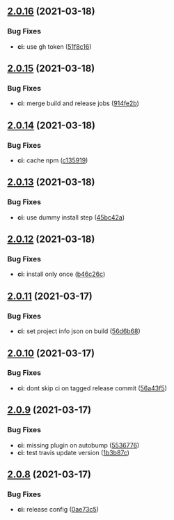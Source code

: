 ## [2.0.16](https://github.com/super-reality/super-reality-client/compare/v2.0.15...v2.0.16) (2021-03-18)


### Bug Fixes

* **ci:** use gh token ([51f8c16](https://github.com/super-reality/super-reality-client/commit/51f8c168b378bc3fc6a5ddd4b0e377ebb7c35bdf))

## [2.0.15](https://github.com/super-reality/super-reality-client/compare/v2.0.14...v2.0.15) (2021-03-18)


### Bug Fixes

* **ci:** merge build and release jobs ([914fe2b](https://github.com/super-reality/super-reality-client/commit/914fe2be71c5c84f25d203b7a1321a85169a11d5))

## [2.0.14](https://github.com/super-reality/super-reality-client/compare/v2.0.13...v2.0.14) (2021-03-18)


### Bug Fixes

* **ci:** cache npm ([c135919](https://github.com/super-reality/super-reality-client/commit/c1359199025075e747de5efd4845461d843e0c33))

## [2.0.13](https://github.com/super-reality/super-reality-client/compare/v2.0.12...v2.0.13) (2021-03-18)


### Bug Fixes

* **ci:** use dummy install step ([45bc42a](https://github.com/super-reality/super-reality-client/commit/45bc42a38097537816ab8f290f236029423055b5))

## [2.0.12](https://github.com/super-reality/super-reality-client/compare/v2.0.11...v2.0.12) (2021-03-18)


### Bug Fixes

* **ci:** install only once ([b46c26c](https://github.com/super-reality/super-reality-client/commit/b46c26c6fa279b270bdc18a1300a56dfd5e1e325))

## [2.0.11](https://github.com/super-reality/super-reality-client/compare/v2.0.10...v2.0.11) (2021-03-17)


### Bug Fixes

* **ci:** set project info json on build ([56d6b68](https://github.com/super-reality/super-reality-client/commit/56d6b6884e545767511aef5d8542d58d143cd320))

## [2.0.10](https://github.com/super-reality/super-reality-client/compare/v2.0.9...v2.0.10) (2021-03-17)


### Bug Fixes

* **ci:** dont skip ci on tagged release commit ([56a43f5](https://github.com/super-reality/super-reality-client/commit/56a43f5f39fe65ceb51b335679eef819626cb064))

## [2.0.9](https://github.com/super-reality/super-reality-client/compare/v2.0.8...v2.0.9) (2021-03-17)


### Bug Fixes

* **ci:** missing plugin on autobump ([5536776](https://github.com/super-reality/super-reality-client/commit/5536776b25f16de071fb82dac9f6c53e4625e16b))
* **ci:** test travis update version ([1b3b87c](https://github.com/super-reality/super-reality-client/commit/1b3b87c71ffaaaeaa9aa4a87199989c15d5bc722))

## [2.0.8](https://github.com/super-reality/super-reality-client/compare/v2.0.7...v2.0.8) (2021-03-17)


### Bug Fixes

* **ci:** release config ([0ae73c5](https://github.com/super-reality/super-reality-client/commit/0ae73c5f170aca8bf345db41777f29d790a9c356))
